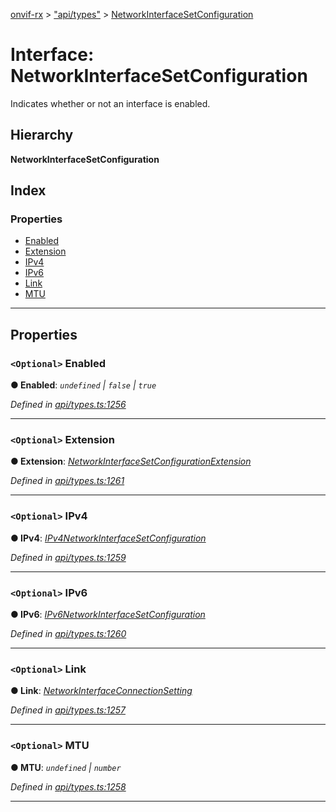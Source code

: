 [onvif-rx](../README.md) > ["api/types"](../modules/_api_types_.md) > [NetworkInterfaceSetConfiguration](../interfaces/_api_types_.networkinterfacesetconfiguration.md)

# Interface: NetworkInterfaceSetConfiguration

Indicates whether or not an interface is enabled.

## Hierarchy

**NetworkInterfaceSetConfiguration**

## Index

### Properties

* [Enabled](_api_types_.networkinterfacesetconfiguration.md#enabled)
* [Extension](_api_types_.networkinterfacesetconfiguration.md#extension)
* [IPv4](_api_types_.networkinterfacesetconfiguration.md#ipv4)
* [IPv6](_api_types_.networkinterfacesetconfiguration.md#ipv6)
* [Link](_api_types_.networkinterfacesetconfiguration.md#link)
* [MTU](_api_types_.networkinterfacesetconfiguration.md#mtu)

---

## Properties

<a id="enabled"></a>

### `<Optional>` Enabled

**● Enabled**: *`undefined` \| `false` \| `true`*

*Defined in [api/types.ts:1256](https://github.com/patrickmichalina/onvif-rx/blob/034e4d6/src/api/types.ts#L1256)*

___
<a id="extension"></a>

### `<Optional>` Extension

**● Extension**: *[NetworkInterfaceSetConfigurationExtension](_api_types_.networkinterfacesetconfigurationextension.md)*

*Defined in [api/types.ts:1261](https://github.com/patrickmichalina/onvif-rx/blob/034e4d6/src/api/types.ts#L1261)*

___
<a id="ipv4"></a>

### `<Optional>` IPv4

**● IPv4**: *[IPv4NetworkInterfaceSetConfiguration](_api_types_.ipv4networkinterfacesetconfiguration.md)*

*Defined in [api/types.ts:1259](https://github.com/patrickmichalina/onvif-rx/blob/034e4d6/src/api/types.ts#L1259)*

___
<a id="ipv6"></a>

### `<Optional>` IPv6

**● IPv6**: *[IPv6NetworkInterfaceSetConfiguration](_api_types_.ipv6networkinterfacesetconfiguration.md)*

*Defined in [api/types.ts:1260](https://github.com/patrickmichalina/onvif-rx/blob/034e4d6/src/api/types.ts#L1260)*

___
<a id="link"></a>

### `<Optional>` Link

**● Link**: *[NetworkInterfaceConnectionSetting](_api_types_.networkinterfaceconnectionsetting.md)*

*Defined in [api/types.ts:1257](https://github.com/patrickmichalina/onvif-rx/blob/034e4d6/src/api/types.ts#L1257)*

___
<a id="mtu"></a>

### `<Optional>` MTU

**● MTU**: *`undefined` \| `number`*

*Defined in [api/types.ts:1258](https://github.com/patrickmichalina/onvif-rx/blob/034e4d6/src/api/types.ts#L1258)*

___

